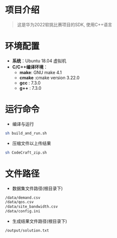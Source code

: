 # 项目介绍
> 这是华为2022软挑比赛项目的SDK, 使用C++语言
# 环境配置
- **系统**：Ubuntu 18.04 虚拟机
- **C/C++编译环境**：
    - **make**: GNU make 4.1
    - **cmake** :cmake version 3.22.0
    - **gcc** : 7.3.0
    - **g++** : 7.3.0

# 运行命令
- 编译与运行
```bash
sh build_and_run.sh
```
- 压缩文件以上传结果
```bash
sh CodeCraft_zip.sh
```

# 文件路径
- 数据集文件路径(根目录下)
```bash
/data/demand.csv
/data/qos.csv
/data/site_bandwidth.csv
/data/config.ini
```
- 生成结果文件路径(根目录下)
```bash
/output/solution.txt
```